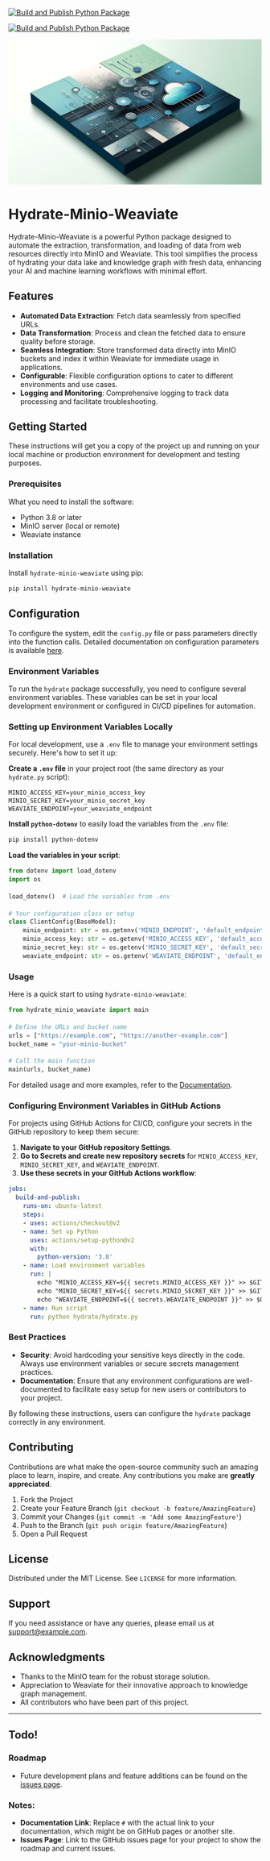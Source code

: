 [![Build and Publish Python Package](https://github.com/Cdaprod/hydrate/actions/workflows/push-to-pypi.yml/badge.svg)](https://github.com/Cdaprod/hydrate/actions/workflows/push-to-pypi.yml)

[![Build and Publish Python Package](https://github.com/Cdaprod/hydrate/actions/workflows/push-to-pypi.yml/badge.svg)](https://github.com/Cdaprod/hydrate/actions/workflows/push-to-pypi.yml)

![](photo.webp)

# Hydrate-Minio-Weaviate
Hydrate-Minio-Weaviate is a powerful Python package designed to automate the extraction, transformation, and loading of data from web resources directly into MinIO and Weaviate. This tool simplifies the process of hydrating your data lake and knowledge graph with fresh data, enhancing your AI and machine learning workflows with minimal effort.

## Features

- **Automated Data Extraction**: Fetch data seamlessly from specified URLs.
- **Data Transformation**: Process and clean the fetched data to ensure quality before storage.
- **Seamless Integration**: Store transformed data directly into MinIO buckets and index it within Weaviate for immediate usage in applications.
- **Configurable**: Flexible configuration options to cater to different environments and use cases.
- **Logging and Monitoring**: Comprehensive logging to track data processing and facilitate troubleshooting.

## Getting Started

These instructions will get you a copy of the project up and running on your local machine or production environment for development and testing purposes.

### Prerequisites

What you need to install the software:

- Python 3.8 or later
- MinIO server (local or remote)
- Weaviate instance

### Installation

Install `hydrate-minio-weaviate` using pip:

```bash
pip install hydrate-minio-weaviate
```

## Configuration

To configure the system, edit the `config.py` file or pass parameters directly into the function calls. Detailed documentation on configuration parameters is available [here](#).

### Environment Variables

To run the `hydrate` package successfully, you need to configure several environment variables. These variables can be set in your local development environment or configured in CI/CD pipelines for automation.

### Setting up Environment Variables Locally

For local development, use a `.env` file to manage your environment settings securely. Here's how to set it up:

**Create a `.env` file** in your project root (the same directory as your `hydrate.py` script):
 
```plaintext
MINIO_ACCESS_KEY=your_minio_access_key
MINIO_SECRET_KEY=your_minio_secret_key
WEAVIATE_ENDPOINT=your_weaviate_endpoint
```
**Install `python-dotenv`** to easily load the variables from the `.env` file:

```bash
pip install python-dotenv
```

**Load the variables in your script**:

```python
from dotenv import load_dotenv
import os

load_dotenv()  # Load the variables from .env

# Your configuration class or setup
class ClientConfig(BaseModel):
    minio_endpoint: str = os.getenv('MINIO_ENDPOINT', 'default_endpoint')
    minio_access_key: str = os.getenv('MINIO_ACCESS_KEY', 'default_access_key')
    minio_secret_key: str = os.getenv('MINIO_SECRET_KEY', 'default_secret_key')
    weaviate_endpoint: str = os.getenv('WEAVIATE_ENDPOINT', 'default_endpoint')
```

### Usage

Here is a quick start to using `hydrate-minio-weaviate`:

```python
from hydrate_minio_weaviate import main

# Define the URLs and bucket name
urls = ["https://example.com", "https://another-example.com"]
bucket_name = "your-minio-bucket"

# Call the main function
main(urls, bucket_name)
```

For detailed usage and more examples, refer to the [Documentation](#).

### Configuring Environment Variables in GitHub Actions

For projects using GitHub Actions for CI/CD, configure your secrets in the GitHub repository to keep them secure:

1. **Navigate to your GitHub repository Settings**.
2. **Go to Secrets and create new repository secrets** for `MINIO_ACCESS_KEY`, `MINIO_SECRET_KEY`, and `WEAVIATE_ENDPOINT`.
3. **Use these secrets in your GitHub Actions workflow**:
 
```yaml
jobs:
  build-and-publish:
    runs-on: ubuntu-latest
    steps:
    - uses: actions/checkout@v2
    - name: Set up Python
      uses: actions/setup-python@v2
      with:
        python-version: '3.8'
    - name: Load environment variables
      run: |
        echo "MINIO_ACCESS_KEY=${{ secrets.MINIO_ACCESS_KEY }}" >> $GITHUB_ENV
        echo "MINIO_SECRET_KEY=${{ secrets.MINIO_SECRET_KEY }}" >> $GITHUB_ENV
        echo "WEAVIATE_ENDPOINT=${{ secrets.WEAVIATE_ENDPOINT }}" >> $GITHUB_ENV
    - name: Run script
      run: python hydrate/hydrate.py
```

### Best Practices

- **Security**: Avoid hardcoding your sensitive keys directly in the code. Always use environment variables or secure secrets management practices.
- **Documentation**: Ensure that any environment configurations are well-documented to facilitate easy setup for new users or contributors to your project.

By following these instructions, users can configure the `hydrate` package correctly in any environment.

## Contributing

Contributions are what make the open-source community such an amazing place to learn, inspire, and create. Any contributions you make are **greatly appreciated**.

1. Fork the Project
2. Create your Feature Branch (`git checkout -b feature/AmazingFeature`)
3. Commit your Changes (`git commit -m 'Add some AmazingFeature'`)
4. Push to the Branch (`git push origin feature/AmazingFeature`)
5. Open a Pull Request

## License

Distributed under the MIT License. See `LICENSE` for more information.

## Support

If you need assistance or have any queries, please email us at support@example.com.

## Acknowledgments

- Thanks to the MinIO team for the robust storage solution.
- Appreciation to Weaviate for their innovative approach to knowledge graph management.
- All contributors who have been part of this project.

--- 

## Todo!

### Roadmap

- Future development plans and feature additions can be found on the [issues page](#).

### Notes:
- **Documentation Link**: Replace `#` with the actual link to your documentation, which might be on GitHub pages or another site.
- **Issues Page**: Link to the GitHub issues page for your project to show the roadmap and current issues.